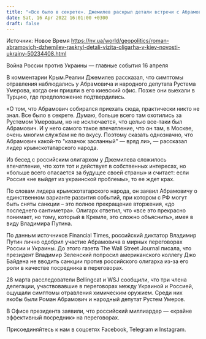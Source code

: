 ```yaml
---
title: "«Все было в секрете». Джемилев раскрыл детали встречи с Абрамовичем в Киеве"
date: Sat, 16 Apr 2022 16:01:00 +0300
draft: false
---
```

Источник: Новое Время https://nv.ua/world/geopolitics/roman-abramovich-dzhemilev-raskryl-detali-vizita-oligarha-v-kiev-novosti-ukrainy-50234408.html


Война России против Украины — главные события 16 апреля

В комментарии Крым.Реалии Джемилев рассказал, что симптомы отравления наблюдались у Абрамовича и народного депутата Рустема Умерова, когда они пришли в его киевский офис. Позже они выехали в Турцию, где предположение подтвердились.

«О том, что Абрамович собирался приехать сюда, практически никто не знал. Все было в секрете. Думаю, больше всего там охотились за Рустемом Умеровым, но не исключается, что целью все-таки был Абрамович. И у него самого такое впечатление, что он там, в Москве, очень многим службам не по вкусу. Поэтому сказать однозначно, что Абрамович какой-то "казачок засланный" — вряд ли», — рассказал лидер крымскотатарского народа.

Из бесед с российским олигархом у Джемилева сложилось впечатление, что хотя тот и действует в собственных интересах, но «больше всего опасается за будущее своей страны» и считает: если Россия «не выйдет из украинской проблемы», то ее ждет крах.

По словам лидера крымскотатарского народа, он заявил Абрамовичу о единственном варианте развития событий, при котором с РФ могут быть сняты санкции – это полное прекращение вторжения, «до последнего сантиметра». Олигарх ответил, что «все это прекрасно понимает, но тому, который в Кремле, это сложно объяснить», имея в виду Владимира Путина.

По данным источников Financial Times, российский диктатор Владимир Путин лично одобрил участие Абрамовича в мирных переговорах России и Украины. До этого газета The Wall Street Journal писала, что президент Владимир Зеленский попросил американского коллегу Джо Байдена не вводить санкции против российского олигарха из-за его роли в качестве посредника в переговорах.

28 марта расследователи Bellingcat и WSJ сообщили, что три члена делегации, участвовавшие в переговорах между Украиной и Россией, ощущали симптомы отравления химическим оружием. Среди них якобы были Роман Абрамович и народный депутат Рустем Умеров.

В Офисе президента заявили, что российский миллиардер — «крайне эффективный посредник» на переговорах.

Присоединяйтесь к нам в соцсетях Facebook, Telegram и Instagram.
